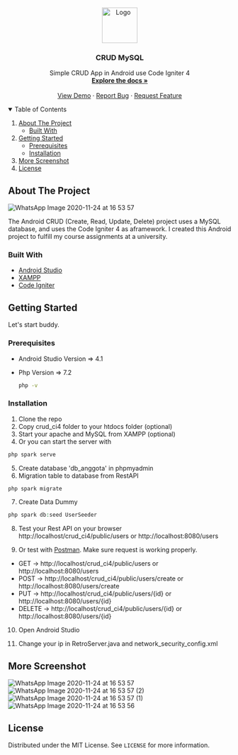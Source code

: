 <!-- PROJECT LOGO -->

<br />
<p align="center">
  <a href="https://github.com/abdullah1006/CRUD_MySQL">
    <img src="https://user-images.githubusercontent.com/65402864/100080500-7e02d480-2e78-11eb-9997-d774cec7854a.png" alt="Logo" width="80" height="80">
  </a>

<h3 align="center">CRUD MySQL</h3>

<p align="center">
    Simple CRUD App in Android use Code Igniter 4
    <br />
    <a href="https://github.com/abdullah1006/CRUD_MySQL"><strong>Explore the docs »</strong></a>
    <br />
    <br />
    <a href="https://github.com/abdullah1006/CRUD_MySQL">View Demo</a>
    ·
    <a href="https://github.com/abdullah1006/CRUD_MySQL/issues">Report Bug</a>
    ·
    <a href="https://github.com/abdullah1006/CRUD_MySQL/issues">Request Feature</a>
  </p>
</p>

<!-- TABLE OF CONTENTS -->

<details open="open">
  <summary>Table of Contents</summary>
  <ol>
    <li>
      <a href="#about-the-project">About The Project</a>
      <ul>
        <li><a href="#built-with">Built With</a></li>
      </ul>
    </li>
    <li>
      <a href="#getting-started">Getting Started</a>
      <ul>
        <li><a href="#prerequisites">Prerequisites</a></li>
        <li><a href="#installation">Installation</a></li>
      </ul>
    </li>
    <li><a href="#more-screenshot">More Screenshot</a></li>
    <li><a href="#license">License</a></li>
  </ol>
</details>

<!-- ABOUT THE PROJECT -->

## About The Project

![WhatsApp Image 2020-11-24 at 16 53 57](https://user-images.githubusercontent.com/65402864/100079084-d638d700-2e76-11eb-95fb-3dc83b730be3.jpeg)

The Android CRUD (Create, Read, Update, Delete) project uses a MySQL database, and uses the Code Igniter 4 as aframework. I created this Android project to fulfill my course assignments at a university.


### Built With

- [Android Studio](https://developer.android.com/studio?hl=zh-cn)
- [XAMPP](https://www.apachefriends.org/download.html)
- [Code Igniter](https://codeigniter.com/download)

<!-- GETTING STARTED -->

## Getting Started

Let's start buddy.

### Prerequisites


- Android Studio Version => 4.1
- Php Version => 7.2
  
  ```sh
  php -v
  ```
  

### Installation

1. Clone the repo
2. Copy crud_ci4 folder to your htdocs folder (optional)
3. Start your apache and MySQL from XAMPP (optional)
4. Or you can start the server with

```php
php spark serve
```

5. Create database 'db_anggota' in phpmyadmin
6. Migration table to database from RestAPI
 
```php
php spark migrate
```

7. Create Data Dummy

```php
php spark db:seed UserSeeder
```

8. Test your Rest API on your browser
http://localhost/crud_ci4/public/users or http://localhost:8080/users

9. Or test with [Postman](https://www.postman.com/downloads/). Make sure request is working properly.
- GET     -> http://localhost/crud_ci4/public/users or http://localhost:8080/users
- POST    -> http://localhost/crud_ci4/public/users/create or http://localhost:8080/users/create
- PUT     -> http://localhost/crud_ci4/public/users/{id} or http://localhost:8080/users/{id}
- DELETE  -> http://localhost/crud_ci4/public/users/{id} or http://localhost:8080/users/{id}

10. Open Android Studio

11. Change your ip in RetroServer.java and network_security_config.xml

## More Screenshot

![WhatsApp Image 2020-11-24 at 16 53 57](https://user-images.githubusercontent.com/65402864/100079084-d638d700-2e76-11eb-95fb-3dc83b730be3.jpeg)
![WhatsApp Image 2020-11-24 at 16 53 57 (2)](https://user-images.githubusercontent.com/65402864/100079095-d89b3100-2e76-11eb-9e11-afae5df8c33b.jpeg)
![WhatsApp Image 2020-11-24 at 16 53 57 (1)](https://user-images.githubusercontent.com/65402864/100079104-db962180-2e76-11eb-97d5-a37eb2077cfd.jpeg)
![WhatsApp Image 2020-11-24 at 16 53 56](https://user-images.githubusercontent.com/65402864/100079108-dcc74e80-2e76-11eb-9b4a-d45dcda1ef55.jpeg)

<!-- LICENSE -->

## License

Distributed under the MIT License. See `LICENSE` for more information.

